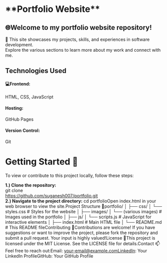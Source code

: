 <h1>**Portfolio Website**</h1>
<h2>🌐Welcome to my portfolio website repository! </h2>
            🎉 This site showcases my projects, skills, and experiences in software development.<br>
            Explore the various sections to learn more about my work and connect with me.
<h2>Technologies Used </h2>
            <h4>💻Frontend:</h4>
                        HTML, CSS, JavaScript
            <h4>Hosting:</h4>
                        GitHub Pages
            <h4>Version Control:</h4>
                        Git
<h1>Getting Started 🚀</h1>
            To view or contribute to this project locally, follow these steps:

**1.) Clone the repository:** <br>
            git clone <br>
            https://github.com/suganesh007/portfolio.git<br>
**2.) Navigate to the project directory:**
            cd portfolioOpen index.html in your web browser to view the site.Project Structure 📁portfolio/
│
├── css/
│   └── styles.css         # Styles for the website
│
├── images/
│   └── (various images)   # Images used in the portfolio
│
├── js/
│   └── scripts.js         # JavaScript for interactive elements
│
├── index.html             # Main HTML file
│
└── README.md              # This README fileContributing 🤝Contributions are welcome! If you have suggestions or want to improve the project, please fork the repository and submit a pull request. Your input is highly valued!License 📜This project is licensed under the MIT License. See the LICENSE file for details.Contact 📫Feel free to reach out:Email: your-email@example.comLinkedIn: Your LinkedIn ProfileGitHub: Your GitHub Profile
